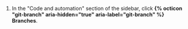 1. In the "Code and automation" section of the sidebar, click **{% octicon "git-branch" aria-hidden="true" aria-label="git-branch" %} Branches**.
